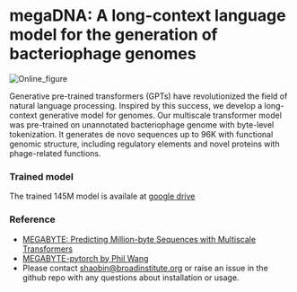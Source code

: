 # megaDNA: A long-context language model for the generation of bacteriophage genomes
![Online_figure](https://github.com/lingxusb/megaDNA/assets/12596418/e20a391e-4c24-4e5c-8907-c04cdf0e6d17)

Generative pre-trained transformers (GPTs) have revolutionized the field of natural language processing. Inspired by this success, we develop a long-context generative model for genomes. Our multiscale transformer model was pre-trained on unannotated bacteriophage genome with byte-level tokenization. It generates de novo sequences up to 96K with functional genomic structure, including regulatory elements and novel proteins with phage-related functions. 

### Trained model
The trained 145M model is availale at [google drive](https://drive.google.com/file/d/1OoWq_GnOuMNOIprUfhlAQT1zJjcp4KUf/view?usp=drive_link)

### Reference
- [MEGABYTE: Predicting Million-byte Sequences with Multiscale Transformers](https://arxiv.org/abs/2305.07185)
- [MEGABYTE-pytorch by Phil Wang](https://github.com/lucidrains/MEGABYTE-pytorch)
- Please contact shaobin@broadinstitute.org or raise an issue in the github repo with any questions about installation or usage.
